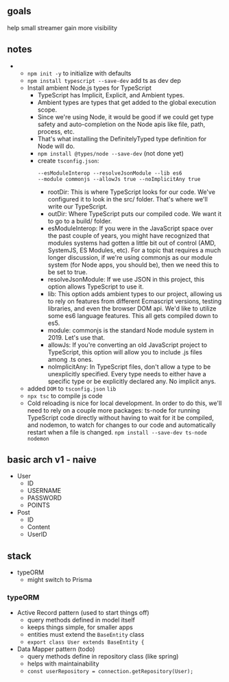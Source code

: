 ## goals
help small streamer gain more visibility

## notes
- 
    - `npm init -y` to initialize with defaults
    - `npm install typescript --save-dev` add ts as dev dep
    - Install ambient Node.js types for TypeScript
        - TypeScript has Implicit, Explicit, and Ambient types. 
        - Ambient types are types that get added to the global execution scope. 
        - Since we're using Node, it would be good if we could get type safety and auto-completion on the Node apis like file, path, process, etc. 
        - That's what installing the DefinitelyTyped type definition for Node will do.
        - `npm install @types/node --save-dev` (not done yet)  
        - create `tsconfig.json`:
            ```npx tsc --init --rootDir src --outDir build
            --esModuleInterop --resolveJsonModule --lib es6 
            --module commonjs --allowJs true --noImplicitAny true
            ```  
             - rootDir: This is where TypeScript looks for our code. We've configured it to look in the src/ folder. That's where we'll write our TypeScript.
            - outDir: Where TypeScript puts our compiled code. We want it to go to a build/ folder.
            - esModuleInterop: If you were in the JavaScript space over the past couple of years, you might have recognized that modules systems had gotten a little bit out of control (AMD, SystemJS, ES Modules, etc). For a topic that requires a much longer discussion, if we're using commonjs as our module system (for Node apps, you should be), then we need this to be set to true.
            - resolveJsonModule: If we use JSON in this project, this option allows TypeScript to use it.
            - lib: This option adds ambient types to our project, allowing us to rely on features from different Ecmascript versions, testing libraries, and even the browser DOM api. We'd like to utilize some es6 language features. This all gets compiled down to es5.
            - module: commonjs is the standard Node module system in 2019. Let's use that.
            - allowJs: If you're converting an old JavaScript project to TypeScript, this option will allow you to include .js files among .ts ones.
            - noImplicitAny: In TypeScript files, don't allow a type to be unexplicitly specified. Every type needs to either have a specific type or be explicitly declared any. No implicit anys.
    - added `DOM` to `tsconfig.json` `lib`
    - `npx tsc` to compile js code
    - Cold reloading is nice for local development. In order to do this, we'll need to rely on a couple more packages: ts-node for running TypeScript code directly without having to wait for it be compiled, and nodemon, to watch for changes to our code and automatically restart when a file is changed.
        `npm install --save-dev ts-node nodemon`

        

## basic arch v1 - naive
- User
    - ID
    - USERNAME
    - PASSWORD
    - POINTS
- Post
    - ID
    - Content
    - UserID

## stack
- typeORM
    - might switch to Prisma

### typeORM
- Active Record pattern (used to start things off)
    - query methods defined in model itself
    - keeps things simple, for smaller apps
    - entities must extend the `BaseEntity` class
    - `export class User extends BaseEntity {`
- Data Mapper pattern (todo)
    - query methods define in repository class (like spring)
    - helps with maintainability
    - `const userRepository = connection.getRepository(User);`